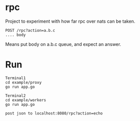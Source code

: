 # rpc

Project to experiment with how far rpc over nats can be taken.

    POST /rpc?action=a.b.c
    .... body

Means put body on a.b.c queue, and expect an answer.

# Run
    
    Terminal1
    cd example/proxy
    go run app.go

    Terminal2
    cd example/workers
    go run app.go

    post json to localhost:8080/rpc?action=echo
